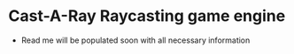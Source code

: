 # Cast-A-Ray Raycasting game engine
- Read me will be populated soon with all necessary information

